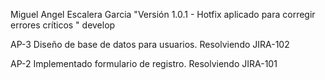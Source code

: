 Miguel Angel Escalera Garcia
"Versión 1.0.1 - Hotfix aplicado para corregir errores críticos  "
develop

AP-3 Diseño de base de datos para usuarios. Resolviendo JIRA-102

AP-2 Implementado formulario de registro. Resolviendo JIRA-101
